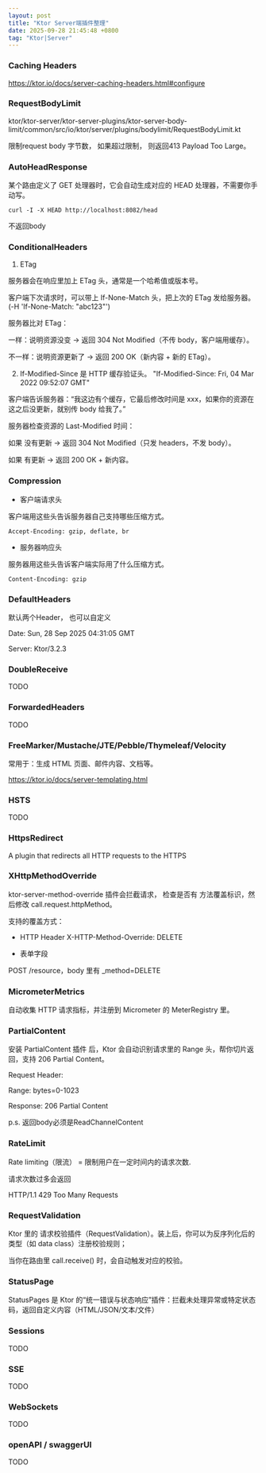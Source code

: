 ```yaml
---
layout: post
title: "Ktor Server端插件整理"
date: 2025-09-28 21:45:48 +0800
tag: "Ktor|Server"
---
```


### Caching Headers
https://ktor.io/docs/server-caching-headers.html#configure

### RequestBodyLimit
ktor/ktor-server/ktor-server-plugins/ktor-server-body-limit/common/src/io/ktor/server/plugins/bodylimit/RequestBodyLimit.kt

限制request body 字节数， 如果超过限制， 则返回413 Payload Too Large。

### AutoHeadResponse
某个路由定义了 GET 处理器时，它会自动生成对应的 HEAD 处理器，不需要你手动写。
```
curl -I -X HEAD http://localhost:8082/head
```
不返回body

### ConditionalHeaders

1. ETag

服务器会在响应里加上 ETag 头，通常是一个哈希值或版本号。

客户端下次请求时，可以带上 If-None-Match 头，把上次的 ETag 发给服务器。 (-H 'If-None-Match: "abc123"')

服务器比对 ETag：

一样：说明资源没变 → 返回 304 Not Modified（不传 body，客户端用缓存）。

不一样：说明资源更新了 → 返回 200 OK（新内容 + 新的 ETag）。

2. If-Modified-Since 是 HTTP 缓存验证头。
"If-Modified-Since: Fri, 04 Mar 2022 09:52:07 GMT"

客户端告诉服务器：“我这边有个缓存，它最后修改时间是 xxx，如果你的资源在这之后没更新，就别传 body 给我了。”

服务器检查资源的 Last-Modified 时间：

如果 没有更新 → 返回 304 Not Modified（只发 headers，不发 body）。

如果 有更新 → 返回 200 OK + 新内容。

### Compression

- 客户端请求头

客户端用这些头告诉服务器自己支持哪些压缩方式。

`Accept-Encoding: gzip, deflate, br`

- 服务器响应头

服务器用这些头告诉客户端实际用了什么压缩方式。

`Content-Encoding: gzip` 

### DefaultHeaders

默认两个Header， 也可以自定义

Date: Sun, 28 Sep 2025 04:31:05 GMT

Server: Ktor/3.2.3

### DoubleReceive

TODO

### ForwardedHeaders

TODO

### FreeMarker/Mustache/JTE/Pebble/Thymeleaf/Velocity

常用于：生成 HTML 页面、邮件内容、文档等。

https://ktor.io/docs/server-templating.html

### HSTS

TODO

### HttpsRedirect
A plugin that redirects all HTTP requests to the HTTPS

### XHttpMethodOverride

ktor-server-method-override 插件会拦截请求，
检查是否有 方法覆盖标识，然后修改 call.request.httpMethod。

支持的覆盖方式：

 - HTTP Header 
X-HTTP-Method-Override: DELETE

 - 表单字段

POST /resource，body 里有 _method=DELETE

### MicrometerMetrics

自动收集 HTTP 请求指标，并注册到 Micrometer 的 MeterRegistry 里。

### PartialContent 
安装 PartialContent 插件 后，Ktor 会自动识别请求里的 Range 头，帮你切片返回，支持 206 Partial Content。

Request Header:

Range: bytes=0-1023

Response:
206 Partial Content

p.s.
返回body必须是ReadChannelContent

### RateLimit

Rate limiting（限流） = 限制用户在一定时间内的请求次数.

请求次数过多会返回

HTTP/1.1 429 Too Many Requests


### RequestValidation

Ktor 里的 请求校验插件（RequestValidation）。装上后，你可以为反序列化后的类型（如 data class）注册校验规则；

当你在路由里 call.receive<T>() 时，会自动触发对应的校验。


### StatusPage

StatusPages 是 Ktor 的“统一错误与状态响应”插件：拦截未处理异常或特定状态码，返回自定义内容（HTML/JSON/文本/文件）


### Sessions

TODO

### SSE

TODO

### WebSockets

TODO


### openAPI / swaggerUI
TODO
